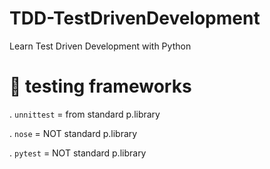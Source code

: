 # TDD-TestDrivenDevelopment
Learn Test Driven Development with Python

# 🌲 testing frameworks
. `unnittest` = from standard p.library

. `nose` = NOT standard p.library

. `pytest` = NOT standard p.library
